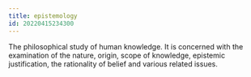 ```yaml
---
title: epistemology
id: 20220415234300
---
```


The philosophical study of human knowledge. It is concerned with the examination of the nature, origin, scope of knowledge, epistemic justification, the rationality of belief and various related issues.
